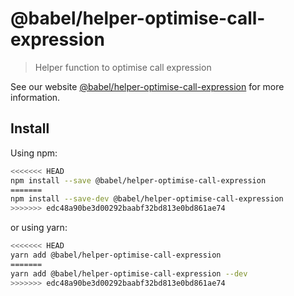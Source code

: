 # @babel/helper-optimise-call-expression

> Helper function to optimise call expression

See our website [@babel/helper-optimise-call-expression](https://babeljs.io/docs/en/babel-helper-optimise-call-expression) for more information.

## Install

Using npm:

```sh
<<<<<<< HEAD
npm install --save @babel/helper-optimise-call-expression
=======
npm install --save-dev @babel/helper-optimise-call-expression
>>>>>>> edc48a90be3d00292baabf32bd813e0bd861ae74
```

or using yarn:

```sh
<<<<<<< HEAD
yarn add @babel/helper-optimise-call-expression
=======
yarn add @babel/helper-optimise-call-expression --dev
>>>>>>> edc48a90be3d00292baabf32bd813e0bd861ae74
```
